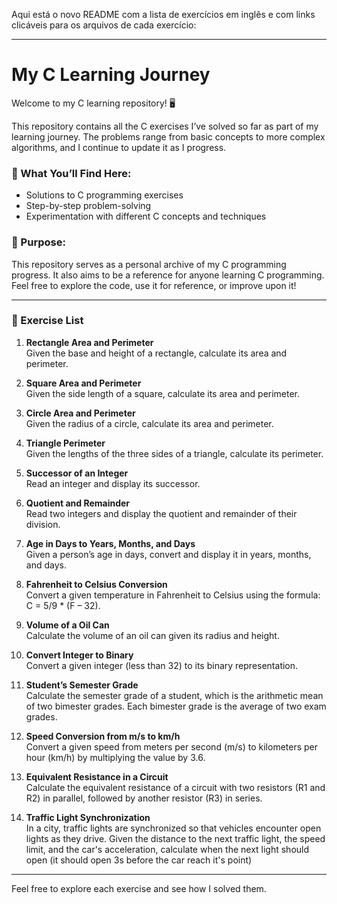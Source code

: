 Aqui está o novo README com a lista de exercícios em inglês e com links clicáveis para os arquivos de cada exercício:

---

# My C Learning Journey  

Welcome to my C learning repository! 🖥️  

This repository contains all the C exercises I’ve solved so far as part of my learning journey. The problems range from basic concepts to more complex algorithms, and I continue to update it as I progress.

### 🔹 What You’ll Find Here:  
- Solutions to C programming exercises  
- Step-by-step problem-solving  
- Experimentation with different C concepts and techniques  

### 🚀 Purpose:  
This repository serves as a personal archive of my C programming progress. It also aims to be a reference for anyone learning C programming. Feel free to explore the code, use it for reference, or improve upon it!

---

### 📝 Exercise List

1. **Rectangle Area and Perimeter**  
   Given the base and height of a rectangle, calculate its area and perimeter.  

2. **Square Area and Perimeter**  
   Given the side length of a square, calculate its area and perimeter.  

3. **Circle Area and Perimeter**  
   Given the radius of a circle, calculate its area and perimeter.  

4. **Triangle Perimeter**  
   Given the lengths of the three sides of a triangle, calculate its perimeter.  

5. **Successor of an Integer**  
   Read an integer and display its successor.  

6. **Quotient and Remainder**  
   Read two integers and display the quotient and remainder of their division.  

7. **Age in Days to Years, Months, and Days**  
   Given a person’s age in days, convert and display it in years, months, and days.  

8. **Fahrenheit to Celsius Conversion**  
   Convert a given temperature in Fahrenheit to Celsius using the formula: C = 5/9 * (F – 32).  

9. **Volume of a Oil Can**  
   Calculate the volume of an oil can given its radius and height.  

10. **Convert Integer to Binary**  
    Convert a given integer (less than 32) to its binary representation.  

11. **Student’s Semester Grade**  
    Calculate the semester grade of a student, which is the arithmetic mean of two bimester grades. Each bimester grade is the average of two exam grades.  

12. **Speed Conversion from m/s to km/h**  
    Convert a given speed from meters per second (m/s) to kilometers per hour (km/h) by multiplying the value by 3.6.  

13. **Equivalent Resistance in a Circuit**  
    Calculate the equivalent resistance of a circuit with two resistors (R1 and R2) in parallel, followed by another resistor (R3) in series.  

14. **Traffic Light Synchronization**  
    In a city, traffic lights are synchronized so that vehicles encounter open lights as they drive. Given the distance to the next traffic light, the speed limit, and the car's acceleration, calculate when the next light should open (it should open 3s before the car reach it's point)

---

Feel free to explore each exercise and see how I solved them. 

